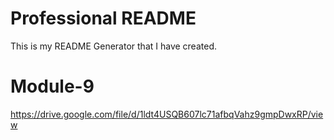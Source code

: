 # Professional README

This is my README Generator that I have created.
# Module-9

https://drive.google.com/file/d/1ldt4USQB607lc71afbqVahz9gmpDwxRP/view
